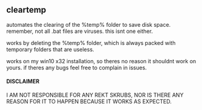 ## cleartemp


automates the clearing of the %temp% folder to save disk space.
remember, not all .bat files are viruses. this isnt one either.

works by deleting the %temp% folder, which is always packed with temporary folders that are useless.

works on my win10 x32 installation, so theres no reason it shouldnt work on yours.
if theres any bugs feel free to complain in issues.

#### DISCLAIMER
I AM NOT RESPONSIBLE FOR ANY REKT SKRUBS, NOR IS THERE ANY REASON FOR IT TO HAPPEN BECAUSE IT WORKS AS EXPECTED.

